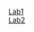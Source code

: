 [Lab1](https://margaretwj.github.io/cse15l-lab-reports/lab1.html) <br />
[Lab2](https://margaretwj.github.io/cse15l-lab-reports/labreport2.html)
